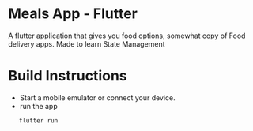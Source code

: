 # Meals App - Flutter
A flutter application that gives you food options, somewhat copy of Food delivery apps.
Made to learn State Management


# Build Instructions
- Start a mobile emulator or connect your device.
- run the app <br>
```sh
   flutter run
```